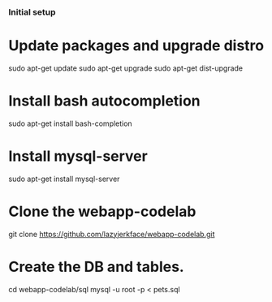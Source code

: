 ### Initial setup ###

# Update packages and upgrade distro
sudo apt-get update
sudo apt-get upgrade
sudo apt-get dist-upgrade

# Install bash autocompletion
sudo apt-get install bash-completion

# Install mysql-server
sudo apt-get install mysql-server

# Clone the webapp-codelab
git clone https://github.com/lazyjerkface/webapp-codelab.git

# Create the DB and tables.
cd webapp-codelab/sql
mysql -u root -p < pets.sql
